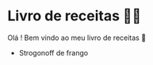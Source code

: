 # Livro de receitas :man_cook:



Olá ! Bem vindo ao meu livro de receitas :hamburger:



- Strogonoff de frango 